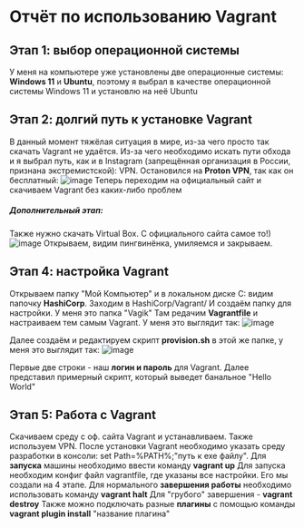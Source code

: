 # Отчёт по использованию Vagrant
## Этап 1: выбор операционной системы
У меня на компьютере уже установлены две операционные системы: **Windows 11** и **Ubuntu**, поэтому я выбрал в качестве операционной системы Windows 11 и установлю на неё Ubuntu
## Этап 2: долгий путь к установке Vagrant
В данный момент тяжёлая ситуация в мире, из-за чего просто так скачать Vagrant не удаётся. Из-за чего необходимо искать пути обхода и я выбрал путь, как и в Instagram (запрещённая организация в России, признана экстремистской): VPN. Остановился на **Proton VPN**, так как он бесплатный:
![image](https://user-images.githubusercontent.com/90480445/170740947-93e1fe4c-342b-4e0a-abd9-be2dffbc90cc.png)
Теперь переходим на официальный сайт и скачиваем Vagrant без каких-либо проблем
##### Дополнительный этап:
Также нужно скачать Virtual Box. С официального сайта самое то!)
![image](https://user-images.githubusercontent.com/90480445/170741832-730030ea-a8a3-48e4-8ff3-029175fd1bdb.png)
Открываем, видим пингвинёнка, умиляемся и закрываем.
## Этап 4: настройка Vagrant
Открываем папку "Мой Компьютер" и в локальном диске C: видим папочку **HashiCorp**. Заходим в HashiCorp/Vagrant/ И создаём папку для настройки. У меня это папка "Vagik"
Там редачим **Vagrantfile** и настраиваем тем самым Vagrant. У меня это выглядит так:
![image](https://user-images.githubusercontent.com/90480445/170742560-2fe0a1aa-8694-47e7-aabf-7d398db15d1c.png)

Далее создаём и редактируем скрипт **provision.sh** в этой же папке, у меня это выглядит так:
![image](https://user-images.githubusercontent.com/90480445/170742754-8a566d79-903c-4b1e-a06c-aa8ac3616c74.png)

Первые две строки - наш **логин и пароль** для Vagrant. Далее представил примерный скрипт, который выведет банальное "Hello World"
## Этап 5: Работа с Vagrant
Скачиваем среду с оф. сайта Vagrant и устанавливаем. Также используем VPN. 
После установки Vagrant необходимо указать среду разработки в консоли: set Path=%PATH%;"путь к exe файлу". 
Для **запуска** машины необходимо ввести команду **vagrant up** 
Для запуска необходим конфиг файл vagrantfile, где указаны все настройки. Его мы создали на 4 этапе. 
Для нормального **завершения работы** необходимо использовать команду **vagrant halt**
Для "грубого" завершения - **vagrant destroy** 
Также можно подключать разные **плагины** с помощью команды **vagrant plugin install** "название плагина"
